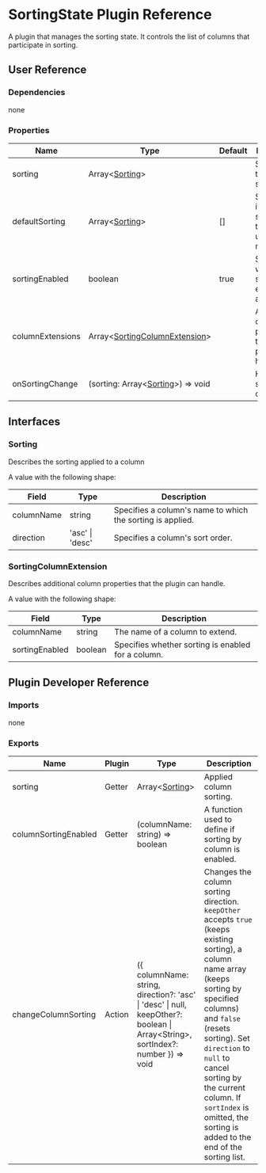 # SortingState Plugin Reference

A plugin that manages the sorting state. It controls the list of columns that participate in sorting.

## User Reference

### Dependencies

none

### Properties

Name | Type | Default | Description
-----|------|---------|------------
sorting | Array&lt;[Sorting](#sorting)&gt; | | Specifies the applied sorting.
defaultSorting | Array&lt;[Sorting](#sorting)&gt; | [] | Specifies initial sorting in the uncontrolled mode.
sortingEnabled | boolean | true | Specifies whether sorting is enabled for all columns.
columnExtensions | Array&lt;[SortingColumnExtension](#sortingcolumnextension)&gt; | | Additional column properties that the plugin can handle.
onSortingChange | (sorting: Array&lt;[Sorting](#sorting)&gt;) => void | | Handles sorting changes.

## Interfaces

### Sorting

Describes the sorting applied to a column

A value with the following shape:

Field | Type | Description
------|------|------------
columnName | string | Specifies a column's name to which the sorting is applied.
direction | 'asc' &#124; 'desc' | Specifies a column's sort order.

### SortingColumnExtension

Describes additional column properties that the plugin can handle.

A value with the following shape:

Field | Type | Description
------|------|------------
columnName | string | The name of a column to extend.
sortingEnabled | boolean | Specifies whether sorting is enabled for a column.

## Plugin Developer Reference

### Imports

none

### Exports

Name | Plugin | Type | Description
-----|--------|------|------------
sorting | Getter | Array&lt;[Sorting](#sorting)&gt; | Applied column sorting.
columnSortingEnabled | Getter | (columnName: string) => boolean | A function used to define if sorting by column is enabled.
changeColumnSorting | Action | ({ columnName: string, direction?: 'asc' &#124; 'desc' &#124; null, keepOther?: boolean &#124; Array&lt;String&gt;, sortIndex?: number }) => void | Changes the column sorting direction. `keepOther` accepts `true` (keeps existing sorting), a column name array (keeps sorting by specified columns) and `false` (resets sorting). Set `direction` to `null` to cancel sorting by the current column. If `sortIndex` is omitted, the sorting is added to the end of the sorting list.
